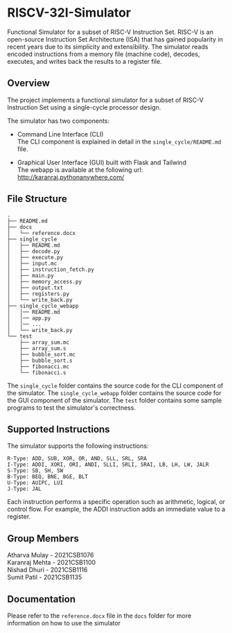 # RISCV-32I-Simulator

Functional Simulator for a subset of RISC-V Instruction Set. RISC-V is an open-source Instruction Set Architecture (ISA) that has gained popularity in recent years due to its simplicity and extensibility. The simulator reads encoded instructions from a memory file (machine code), decodes, executes, and writes back the results to a register file.

## Overview

The project implements a functional simulator for a subset of RISC-V Instruction Set using a single-cycle processor design.

The simulator has two components:

- Command Line Interface (CLI)<br>The CLI component is explained in detail in the `single_cycle/README.md` file.

- Graphical User Interface (GUI) built with Flask and Tailwind<br>The webapp is available at the following url: http://karanraj.pythonanywhere.com/

## File Structure

```
.
├── README.md
├── docs
│   └── reference.docx
├── single_cycle
│   ├── README.md
│   ├── decode.py
│   ├── execute.py
│   ├── input.mc
│   ├── instruction_fetch.py
│   ├── main.py
│   ├── memory_access.py
│   ├── output.txt
│   ├── registers.py
│   └── write_back.py
├── single_cycle_webapp
│   │── README.md
│   │── app.py
│   │── ...
│   └── write_back.py
└── test
    ├── array_sum.mc
    ├── array_sum.s
    ├── bubble_sort.mc
    ├── bubble_sort.s
    ├── fibonacci.mc
    └── fibonacci.s
```

The `single_cycle` folder contains the source code for the CLI component of the simulator. The `single_cycle_webapp` folder contains the source code for the GUI component of the simulator. The `test` folder contains some sample programs to test the simulator's correctness.

## Supported Instructions

The simulator supports the following instructions:

```
R-Type: ADD, SUB, XOR, OR, AND, SLL, SRL, SRA
I-Type: ADDI, XORI, ORI, ANDI, SLLI, SRLI, SRAI, LB, LH, LW, JALR
S-Type: SB, SH, SW
B-Type: BEQ, BNE, BGE, BLT
U-Type: AUIPC, LUI
J-Type: JAL
```

Each instruction performs a specific operation such as arithmetic, logical, or control flow. For example, the ADDI instruction adds an immediate value to a register.

## Group Members

Atharva Mulay  - 2021CSB1076<br>
Karanraj Mehta - 2021CSB1100<br>
Nishad Dhuri   - 2021CSB1116<br>
Sumit Patil    - 2021CSB1135

## Documentation

Please refer to the `reference.docx` file in the `docs` folder for more information on how to use the simulator